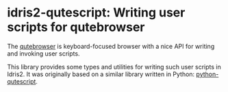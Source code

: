 # idris2-qutescript: Writing user scripts for qutebrowser

The [qutebrowser](https://qutebrowser.org/) is keyboard-focused browser
with a nice API for writing and invoking user scripts.

This library provides some types and utilities for writing such
user scripts in Idris2. It was originally based on a similar library
written in Python: [python-qutescript](https://github.com/hiway/python-qutescript).
